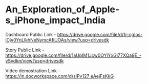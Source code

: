 # An_Exploration_of_Apple-s_iPhone_impact_India

Dashboard Public Link - https://drive.google.com/file/d/1r-cgIos-lCjv0YnLlkhNeNymcAfiUOAs/view?usp=drivesdk

Story Public Link - https://drive.google.com/file/d/1aUpIM1Jcw0OYiYxGi77XQa9E_-ySvdkn/view?usp=drivesdk

Video demostration Link - https://in.docworkspace.com/d/sIPv127_eAejFsKkG
